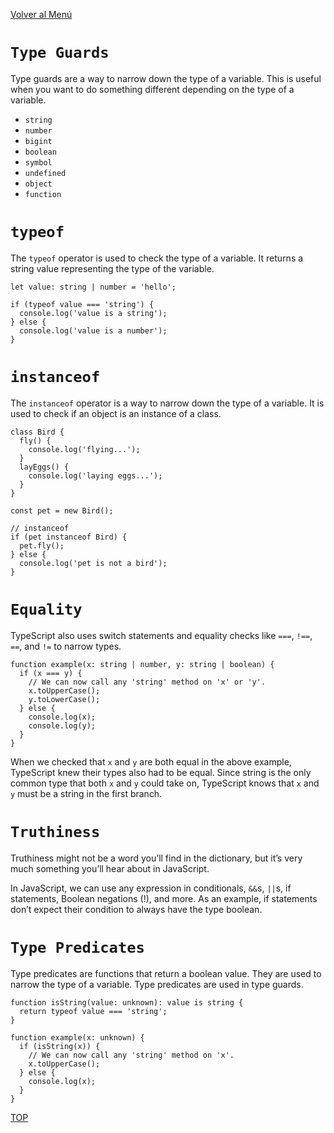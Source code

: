 [Volver al Menú](../root.md)

# `Type Guards`

Type guards are a way to narrow down the type of a variable. This is useful when you want to do something different depending on the type of a variable.

- `string`
- `number`
- `bigint`
- `boolean`
- `symbol`
- `undefined`
- `object`
- `function`

# `typeof `

The `typeof` operator is used to check the type of a variable. It returns a string value representing the type of the variable.

```
let value: string | number = 'hello';

if (typeof value === 'string') {
  console.log('value is a string');
} else {
  console.log('value is a number');
}
```

# `instanceof `

The `instanceof` operator is a way to narrow down the type of a variable. It is used to check if an object is an instance of a class.

```
class Bird {
  fly() {
    console.log('flying...');
  }
  layEggs() {
    console.log('laying eggs...');
  }
}

const pet = new Bird();

// instanceof
if (pet instanceof Bird) {
  pet.fly();
} else {
  console.log('pet is not a bird');
}
```

# `Equality`

TypeScript also uses switch statements and equality checks like `===`, `!==`, `==`, and `!=` to narrow types.

```
function example(x: string | number, y: string | boolean) {
  if (x === y) {
    // We can now call any 'string' method on 'x' or 'y'.
    x.toUpperCase();
    y.toLowerCase();
  } else {
    console.log(x);
    console.log(y);
  }
}
```

When we checked that `x` and `y` are both equal in the above example, TypeScript knew their types also had to be equal. Since string is the only common type that both `x` and `y` could take on, TypeScript knows that `x` and `y` must be a string in the first branch.

# `Truthiness`

Truthiness might not be a word you’ll find in the dictionary, but it’s very much something you’ll hear about in JavaScript.

In JavaScript, we can use any expression in conditionals, `&&`s, `||`s, if statements, Boolean negations (!), and more. As an example, if statements don’t expect their condition to always have the type boolean.

# `Type Predicates`

Type predicates are functions that return a boolean value. They are used to narrow the type of a variable. Type predicates are used in type guards.

```
function isString(value: unknown): value is string {
  return typeof value === 'string';
}

function example(x: unknown) {
  if (isString(x)) {
    // We can now call any 'string' method on 'x'.
    x.toUpperCase();
  } else {
    console.log(x);
  }
}
```

[TOP](#type-guards)